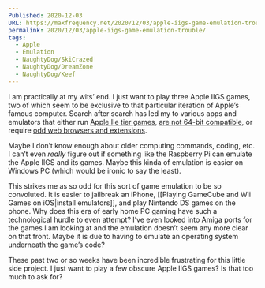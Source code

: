 ```yaml
---
Published: 2020-12-03
URL: https://maxfrequency.net/2020/12/03/apple-iigs-game-emulation-trouble/
permalink: 2020/12/03/apple-iigs-game-emulation-trouble/
tags:
  - Apple
  - Emulation
  - NaughtyDog/SkiCrazed
  - NaughtyDog/DreamZone
  - NaughtyDog/Keef
---
```

I am practically at my wits’ end. I just want to play three Apple IIGS games, two of which seem to be exclusive to that particular iteration of Apple’s famous computer. Search after search has led my to various apps and emulators that either run [Apple IIe tier games](https://www.virtualii.com/), [are not 64-bit compatible](http://www.sheppyware.net/software-mac/sweet16/), or require [odd web browsers and extensions](https://www.virtualapple.org/).

Maybe I don’t know enough about older computing commands, coding, etc. I can’t even *really* figure out if something like the Raspberry Pi can emulate the Apple IIGS and its games. Maybe this kinda of emulation is easier on Windows PC (which would be ironic to say the least).

This strikes me as so odd for this sort of game emulation to be so convoluted. It is easier to jailbreak an iPhone, [[Playing GameCube and Wii Games on iOS|install emulators]], and play Nintendo DS games on the phone. Why does this era of early home PC gaming have such a technological hurdle to even attempt? I’ve even looked into Amiga ports for the games I am looking at and the emulation doesn’t seem any more clear on that front. Maybe it is due to having to emulate an operating system underneath the game’s code?

These past two or so weeks have been incredible frustrating for this little side project. I just want to play a few obscure Apple IIGS games? Is that too much to ask for?
